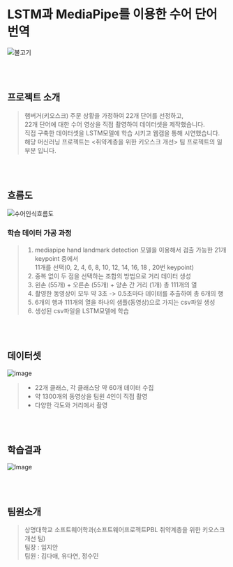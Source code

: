 # LSTM과 MediaPipe를 이용한 수어 단어 번역

![불고기](https://github.com/user-attachments/assets/4a76571a-91cd-433b-a8ab-17fe4578523c)


<br><br>

## 프로젝트 소개
> 햄버거(키오스크) 주문 상황을 가정하여 22개 단어를 선정하고,<br>
> 22개 단어에 대한 수어 영상을 직접 촬영하여 데이터셋을 제작했습니다.<br>
> 직접 구축한 데이터셋을 LSTM모델에 학습 시키고 웹캠을 통해 시연했습니다.<br>
> 해당 머신러닝 프로젝트는 <취약계층을 위한 키오스크 개선> 팀 프로젝트의 일부분 입니다.

<br><br>

## 흐름도
![수어인식흐름도](https://github.com/user-attachments/assets/c0196e27-c819-42bb-a2f8-f4f92a723b47)

### 학습 데이터 가공 과정
> 1. mediapipe hand landmark detection 모델을 이용해서 검출 가능한 21개 keypoint 중에서<br>
11개를 선택(0, 2, 4, 6, 8, 10, 12, 14, 16, 18 , 20번 keypoint)
> 2. 중복 없이 두 점을 선택하는 조합의 방법으로 거리 데이터 생성
> 3. 왼손 (55개) + 오른손 (55개) + 양손 간 거리 (1개) 총 111개의 열
> 4. 촬영한 동영상이 모두 약 3초 -> 0.5초마다 데이터를 추출하여 총 6개의 행
> 5. 6개의 행과 111개의 열을 하나의 샘플(동영상)으로 가지는 csv파일 생성
> 6. 생성된 csv파일을 LSTM모델에 학습

<br><br>

## 데이터셋
![image](https://github.com/user-attachments/assets/6ae0ce8c-2d24-43a5-9d99-25a59013f043)

> - 22개 클래스, 각 클래스당 약 60개 데이터 수집
> - 약 1300개의 동영상을 팀원 4인이 직접 촬영
> - 다양한 각도와 거리에서 촬영

<br><br>

## 학습결과
![Image](https://github.com/user-attachments/assets/62e21a88-60ca-4a9f-9b4a-5946e13ab3e9)

<br><br>

## 팀원소개

> 상명대학교 소프트웨어학과(소프트웨어프로젝트PBL 취약계층을 위한 키오스크 개선 팀)<br>
> 팀장 : 임지안<br>
> 팀원 : 김다애, 유다연, 정수민<br>








